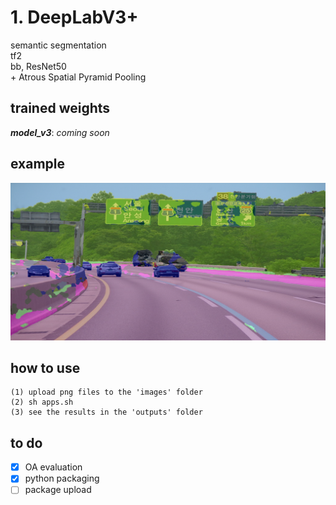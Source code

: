 # 1. DeepLabV3+
semantic segmentation \
tf2 \
bb, ResNet50 \
\+ Atrous Spatial Pyramid Pooling

## trained weights
***model_v3***: *coming soon*

## example
<p align="left">
    <img src="output.png" width=600></br>
</p>

## how to use
```
(1) upload png files to the 'images' folder
(2) sh apps.sh
(3) see the results in the 'outputs' folder
```

## to do
- [x] OA evaluation
- [x] python packaging
- [ ] package upload
